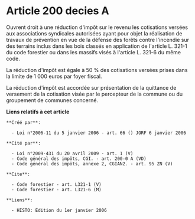 # Article 200 decies A

Ouvrent droit à une réduction d'impôt sur le revenu les cotisations versées aux associations syndicales autorisées ayant pour
objet la réalisation de travaux de prévention en vue de la défense des forêts contre l'incendie sur des terrains inclus dans
les bois classés en application de l'article L. 321-1 du code forestier ou dans les massifs visés à l'article L. 321-6 du
même code.

La réduction d'impôt est égale à 50 % des cotisations versées prises dans la limite de 1 000 euros par foyer fiscal.

La réduction d'impôt est accordée sur présentation de la quittance de versement de la cotisation visée par le percepteur de
la commune ou du groupement de communes concerné.

**Liens relatifs à cet article**

	**Créé par**:

	  - Loi n°2006-11 du 5 janvier 2006 - art. 66 () JORF 6 janvier 2006

	**Cité par**:

	  - Loi n°2009-431 du 20 avril 2009 - art. 1 (V)
	  - Code général des impôts, CGI. - art. 200-0 A (VD)
	  - Code général des impôts, annexe 2, CGIAN2. - art. 95 ZN (V)

	**Cite**:

	  - Code forestier - art. L321-1 (V)
	  - Code forestier - art. L321-6 (M)

	**Liens**:

	  - HISTO: Edition du 1er janvier 2006
